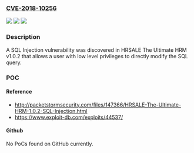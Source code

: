 ### [CVE-2018-10256](https://cve.mitre.org/cgi-bin/cvename.cgi?name=CVE-2018-10256)
![](https://img.shields.io/static/v1?label=Product&message=n%2Fa&color=blue)
![](https://img.shields.io/static/v1?label=Version&message=n%2Fa&color=blue)
![](https://img.shields.io/static/v1?label=Vulnerability&message=n%2Fa&color=brighgreen)

### Description

A SQL Injection vulnerability was discovered in HRSALE The Ultimate HRM v1.0.2 that allows a user with low level privileges to directly modify the SQL query.

### POC

#### Reference
- http://packetstormsecurity.com/files/147366/HRSALE-The-Ultimate-HRM-1.0.2-SQL-Injection.html
- https://www.exploit-db.com/exploits/44537/

#### Github
No PoCs found on GitHub currently.

